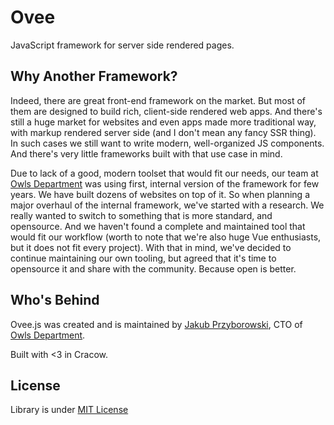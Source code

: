 # Ovee
JavaScript framework for server side rendered pages.

## Why Another Framework?
Indeed, there are great front-end framework on the market. But most of them are designed to build rich, client-side rendered web apps. And there's still a huge market for websites and even apps made more traditional way, with markup rendered server side (and I don't mean any fancy SSR thing). In such cases we still want to write modern, well-organized JS components. And there's very little frameworks built with that use case in mind.

Due to lack of a good, modern toolset that would fit our needs, our team at [Owls Department](https://www.owlsdepartment.com/) was using first, internal version of the framework for few years. We have built dozens of websites on top of it. So when planning a major overhaul of the internal framework, we've started with a research. We really wanted to switch to something that is more standard, and opensource. And we haven't found a complete and maintained tool that would fit our workflow (worth to note that we're also huge Vue enthusiasts, but it does not fit every project). With that in mind, we've decided to continue maintaining our own tooling, but agreed that it's time to opensource it and share with the community. Because open is better.

## Who's Behind
Ovee.js was created and is maintained by [Jakub Przyborowski](https://github.com/przyb), CTO of [Owls Department](https://www.owlsdepartment.com/).

Built with <3 in Cracow.

## License
Library is under [MIT License](https://opensource.org/licenses/MIT)
